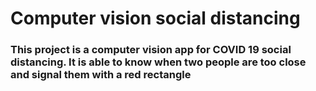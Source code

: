 # Computer vision social distancing
### This project is a computer vision app for COVID 19 social distancing. It is able to know when two people are too close and signal them with a red rectangle
